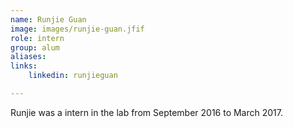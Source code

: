 ```yaml
---
name: Runjie Guan
image: images/runjie-guan.jfif
role: intern
group: alum
aliases:
links:
    linkedin: runjieguan

---
```


Runjie was a intern in the lab from September 2016 to March 2017.